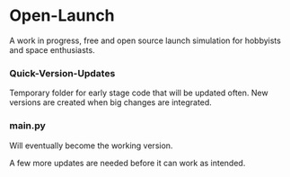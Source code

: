# Open-Launch
A work in progress, free and open source launch simulation for hobbyists and space enthusiasts.


### Quick-Version-Updates
Temporary folder for early stage code that will be updated often. 
New versions are created when big changes are integrated.

### main.py
Will eventually become the working version. 

A few more updates are needed before it can work as intended.
